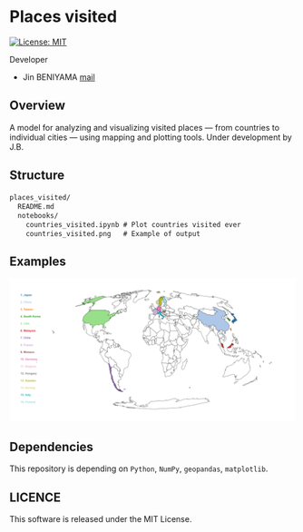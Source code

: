# Places visited 
[![License: MIT](https://img.shields.io/badge/License-MIT-yellow.svg)](https://opensource.org/licenses/MIT)

Developer
- Jin BENIYAMA [mail](mailto:jinbeniyama@gmail.com)

## Overview
A model for analyzing and visualizing visited places — from countries to individual cities — using mapping and plotting tools.
Under development by J.B.

## Structure
```
places_visited/
  README.md
  notebooks/
    countries_visited.ipynb # Plot countries visited ever
    countries_visited.png   # Example of output
```

## Examples
![Countries visited](/notebooks/countries_visited.png)


## Dependencies
This repository is depending on `Python`, `NumPy`, `geopandas`, `matplotlib`.

## LICENCE
This software is released under the MIT License.
